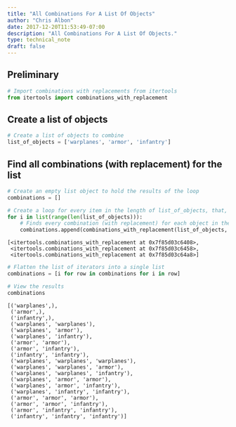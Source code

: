 ```yaml
---
title: "All Combinations For A List Of Objects"
author: "Chris Albon"
date: 2017-12-20T11:53:49-07:00
description: "All Combinations For A List Of Objects."
type: technical_note
draft: false
---
```

## Preliminary


```python
# Import combinations with replacements from itertools
from itertools import combinations_with_replacement
```

## Create a list of objects


```python
# Create a list of objects to combine
list_of_objects = ['warplanes', 'armor', 'infantry']
```

## Find all combinations (with replacement) for the list


```python
# Create an empty list object to hold the results of the loop
combinations = []

# Create a loop for every item in the length of list_of_objects, that,
for i in list(range(len(list_of_objects))):
    # Finds every combination (with replacement) for each object in the list
    combinations.append(combinations_with_replacement(list_of_objects, i+1))
```




    [<itertools.combinations_with_replacement at 0x7f85d03c6408>,
     <itertools.combinations_with_replacement at 0x7f85d03c6458>,
     <itertools.combinations_with_replacement at 0x7f85d03c64a8>]




```python
# Flatten the list of iterators into a single list
combinations = [i for row in combinations for i in row]

# View the results
combinations
```




    [('warplanes',),
     ('armor',),
     ('infantry',),
     ('warplanes', 'warplanes'),
     ('warplanes', 'armor'),
     ('warplanes', 'infantry'),
     ('armor', 'armor'),
     ('armor', 'infantry'),
     ('infantry', 'infantry'),
     ('warplanes', 'warplanes', 'warplanes'),
     ('warplanes', 'warplanes', 'armor'),
     ('warplanes', 'warplanes', 'infantry'),
     ('warplanes', 'armor', 'armor'),
     ('warplanes', 'armor', 'infantry'),
     ('warplanes', 'infantry', 'infantry'),
     ('armor', 'armor', 'armor'),
     ('armor', 'armor', 'infantry'),
     ('armor', 'infantry', 'infantry'),
     ('infantry', 'infantry', 'infantry')]


